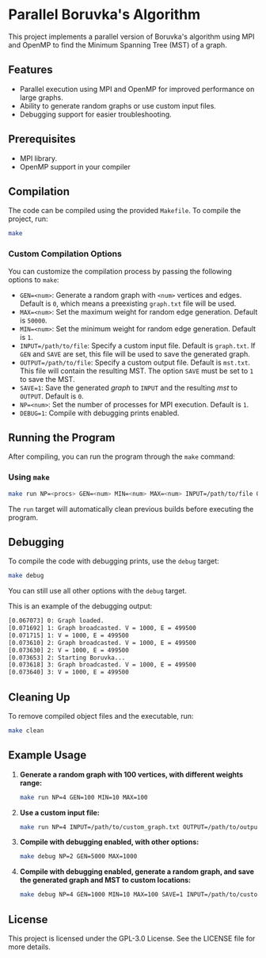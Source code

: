 # Parallel Boruvka's Algorithm

This project implements a parallel version of Boruvka's algorithm using MPI and OpenMP to find the Minimum Spanning Tree (MST) of a graph.

## Features
- Parallel execution using MPI and OpenMP for improved performance on large graphs.
- Ability to generate random graphs or use custom input files.
- Debugging support for easier troubleshooting.

## Prerequisites
- MPI library.
- OpenMP support in your compiler

## Compilation

The code can be compiled using the provided `Makefile`. To compile the project, run:

```bash
make
```

### Custom Compilation Options
You can customize the compilation process by passing the following options to `make`:

- `GEN=<num>`: Generate a random graph with `<num>` vertices and edges. Default is `0`, which means a preexisting `graph.txt` file will be used.
- `MAX=<num>`: Set the maximum weight for random edge generation. Default is `50000`.
- `MIN=<num>`: Set the minimum weight for random edge generation. Default is `1`.
- `INPUT=/path/to/file`: Specify a custom input file. Default is `graph.txt`. If `GEN` and `SAVE` are set, this file will be used to save the generated graph.
- `OUTPUT=/path/to/file`: Specify a custom output file. Default is `mst.txt`. This file will contain the resulting MST. The option `SAVE` must be set to `1` to save the MST.
- `SAVE=1`: Save the generated *graph* to `INPUT` and the resulting *mst* to `OUTPUT`. Default is `0`.
- `NP=<num>`: Set the number of processes for MPI execution. Default is `1`.
- `DEBUG=1`: Compile with debugging prints enabled.

## Running the Program

After compiling, you can run the program through the `make` command:

### Using `make`
```bash
make run NP=<procs> GEN=<num> MIN=<num> MAX=<num> INPUT=/path/to/file OUTPUT=/path/to/file SAVE=1
```

The `run` target will automatically clean previous builds before executing the program.

## Debugging

To compile the code with debugging prints, use the `debug` target:

```bash
make debug
```

You can still use all other options with the `debug` target.

This is an example of the debugging output:

```bash
[0.067073] 0: Graph loaded.
[0.071692] 1: Graph broadcasted. V = 1000, E = 499500
[0.071715] 1: V = 1000, E = 499500
[0.073610] 2: Graph broadcasted. V = 1000, E = 499500
[0.073630] 2: V = 1000, E = 499500
[0.073653] 2: Starting Boruvka...
[0.073618] 3: Graph broadcasted. V = 1000, E = 499500
[0.073640] 3: V = 1000, E = 499500
```

## Cleaning Up

To remove compiled object files and the executable, run:

```bash
make clean
```

## Example Usage

1. **Generate a random graph with 100 vertices, with different weights range:**
   ```bash
   make run NP=4 GEN=100 MIN=10 MAX=100
   ```

2. **Use a custom input file:**
   ```bash
   make run NP=4 INPUT=/path/to/custom_graph.txt OUTPUT=/path/to/output_mst.txt
   ```

3. **Compile with debugging enabled, with other options:**
   ```bash
   make debug NP=2 GEN=5000 MAX=1000

4. **Compile with debugging enabled, generate a random graph, and save the generated graph and MST to custom locations:**
    ```bash
    make debug NP=4 GEN=1000 MIN=10 MAX=100 SAVE=1 INPUT=/path/to/custom_graph.txt OUTPUT=/path/to/output_mst.txt
   ```

## License

This project is licensed under the GPL-3.0 License. See the LICENSE file for more details.
